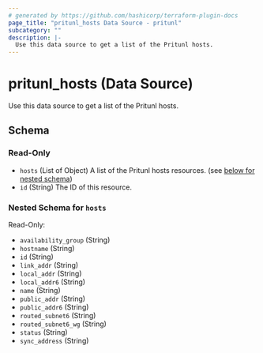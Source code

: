 ```yaml
---
# generated by https://github.com/hashicorp/terraform-plugin-docs
page_title: "pritunl_hosts Data Source - pritunl"
subcategory: ""
description: |-
  Use this data source to get a list of the Pritunl hosts.
---
```


# pritunl_hosts (Data Source)

Use this data source to get a list of the Pritunl hosts.



<!-- schema generated by tfplugindocs -->
## Schema

### Read-Only

- `hosts` (List of Object) A list of the Pritunl hosts resources. (see [below for nested schema](#nestedatt--hosts))
- `id` (String) The ID of this resource.

<a id="nestedatt--hosts"></a>
### Nested Schema for `hosts`

Read-Only:

- `availability_group` (String)
- `hostname` (String)
- `id` (String)
- `link_addr` (String)
- `local_addr` (String)
- `local_addr6` (String)
- `name` (String)
- `public_addr` (String)
- `public_addr6` (String)
- `routed_subnet6` (String)
- `routed_subnet6_wg` (String)
- `status` (String)
- `sync_address` (String)
